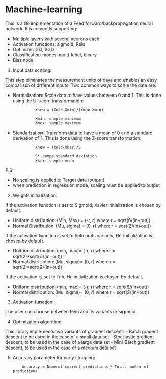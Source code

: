 # Machine-learning

This is a Go implementation of a Feed forward/backpropagation neural network. It is currently supporting:

- Multiple layers with several neurons each
- Activation functions: sigmoid, Relu
- Optimizer: GD, SGD
- Classification modes: multi-label, binary
- Bias node


1. Input data scaling:

This step eliminates the measurement units of daya and enables an easy comparison of different inputs. Two common ways to scale the data are:

- Normalization: Scale data to have values between 0 and 1. This is done using the U-score transformation:

                Xnew = (Xold-Xmin)/(Xmax-Xmin)

                Xmin: sample minimum
                Xmax: sample maximum

- Standarization: Transform data to have a mean of 0 and a standard derivation of 1. This is done using the Z-score transformation:

                Xnew = (Xold-Xbar)/S 

                S: sampe standard deviation
                Xbar: sample mean

P.S:
- No scaling is applied to Target data (output)
- when prediction in regression mode, scaling must be applied to output


2.  Weights initialization:

If the activation function is set to Sigmoid, Xavier initialization is chosen by default. 

- Uniform distribution: (Min, Max) = (-r, r) where r = sqrt(6/(in+out))
- Normal Distribution: (Mu, sigma) = (0, r) where r = sqrt(2/(in+out))


If the activation function is set to Relu or its variants, He initialization is chosen by default.

- Uniform distribution: (min, max)= (-r, r) where r = sqrt(2)*sqrt(6/(in+out))
- Normal distribution: (Mu, sigma)= (0, r) where r = sqrt(2)*sqrt(2/(in+out))


If the activation is set to Tnh, He initialization is chosen by default.

- Uniform distribution: (min, max)= (-r, r) where r = sqrt(6/(in+out))
- Normal distribution: (Mu, sigma)= (0, r) where r = sqrt(2/(in+out))


3.  Activation function:

The user can choose between Relu and its variants or sigmoid


4. Optimization algorithm:
 
This library implements two variants of gradient descent:
    - Batch gradent descent to be used in the case of a small data set
    - Stochastic gradient descent, to be used in the case of a large data set
    - Mini Batch gradient descent, to be used in the case of a medium data set


5. Accuracy parameter for early stopping:

           Accuracy = Numerof correct predictions / Total number of predictions